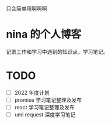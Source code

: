 只会简单用啊啊啊


# nina 的个人博客
记录工作和学习中遇到的知识点，学习笔记。

# TODO
 
- [ ] 2022 年度计划
- [ ] promise 学习笔记整理及发布
- [ ] react 学习笔记整理及发布
- [ ] umi request 深度学习笔记
